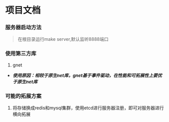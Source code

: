 # 项目文档
### 服务器启动方法
> 在根目录运行make server,默认监听8888端口

### 使用第三方库
1. gnet
- ***使用原因：相较于原生net库，gnet基于事件驱动，在性能和可拓展性上要优于原生net库***

### 可能的拓展方案
1. 将存储换成redis和mysql集群，使用etcd进行服务器注册，即可对服务器进行横向拓展